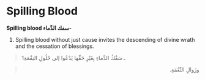 Spilling Blood
==============

**Spilling blood سفك الدِّماء-**

1. Spilling blood without just cause invites the descending of divine
wrath and the cessation of blessings.

> 1ـ سَفْكُ الدِّماءِ بِغَيْرِ حَقِّها يَدْعُوا إلى حُلُولِ النِقْمَةِ
<blockquote dir="rtl">
  <p>
وزَوالِ النِّعْمَةِ.
  </p>
</blockquote>



